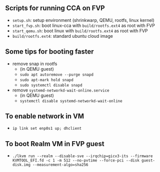 
## Scripts for running CCA on FVP
* `setup.sh`: setup environment (shrinkwarp, QEMU, rootfs, linux kernel)
* `start_fvp.sh`: boot linux-cca with `build/rootfs.ext4` as root with FVP
* `start_qemu.sh`: boot linux with `build/rootfs.ext4` as root with FVP
* `build/rootfs.ext4`: standard ubuntu cloud image

## Some tips for booting faster
* remove snap in rootfs
  * (in QEMU guest)
  * `sudo apt autoremove --purge snapd`
  * `sudo apt-mark hold snapd`
  * `sudo systemctl disable snapd`
* remove `systemd-networkd-wait-online.service`
  * (in QEMU guest)
  * `systemctl disable systemd-networkd-wait-online`
## To enable network in VM
* `ip link set enp0s1 up; dhclient`
## To boot Realm VM in FVP guest
* `./lkvm run --realm --disable-sve --irqchip=gicv3-its --firmware KVMTOOL_EFI.fd -c 1 -m 512 --no-pvtime --force-pci --disk guest-disk.img --measurement-algo=sha256`
